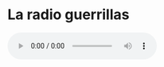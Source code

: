 # La radio guerrillas





<html lang="en">
<head>
    <meta charset="utf-8">
    
</head>
<body>
	<audio controls="controls" src="http://giss.tv:8000/guerrillaradio.ogg">
        
    </audio>
</body>
</html> 

  
